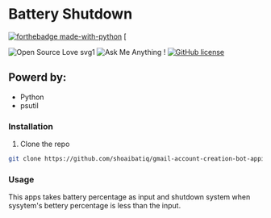 
# Battery Shutdown
 [![forthebadge made-with-python](http://ForTheBadge.com/images/badges/made-with-python.svg)](https://www.python.org/)  [

 
 ![Open Source Love svg1](https://badges.frapsoft.com/os/v1/open-source.svg?v=103)
  ![Ask Me Anything !](https://img.shields.io/badge/Ask%20me-anything-1abc9c.svg)
[![GitHub license](https://img.shields.io/github/license/Naereen/StrapDown.js.svg)](https://github.com/Naereen/StrapDown.js/blob/master/LICENSE)
## Powerd by:
- Python
- psutil
### Installation
1. Clone the repo
```sh
git clone https://github.com/shoaibatiq/gmail-account-creation-bot-appium-browserstack.git
```

### Usage
This apps takes battery percentage as input and shutdown system when sysytem's bettery percentage is less than the input.
